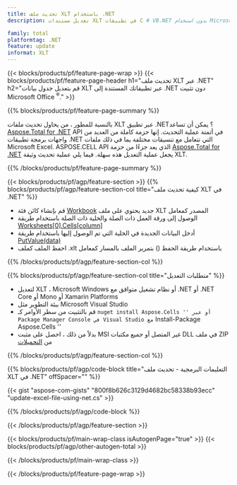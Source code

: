 ```yaml
---
title: تحديث ملف XLT باستخدام .NET
description: تعديل مستندات XLT في تطبيقات C # VB.NET بدون استخدام Microsoft Excel. 

family: total
platformtag: .NET
feature: update
informat: XLT
---
```

{{< blocks/products/pf/feature-page-wrap >}}
{{< blocks/products/pf/feature-page-header h1="تحديث ملف XLT عبر .NET" h2="قم بتعديل جدول بيانات XLT عبر تطبيقاتك المستندة إلى .NET دون تثبيت Microsoft Office <sup>&reg;</sup>." >}}

{{% blocks/products/pf/feature-page-summary %}}

بالنسبة للمطور ، من يحاول تحديث ملفات XLT عبر تطبيق .NET؟ يمكن أن تساعد [Aspose.Total for .NET](https://products.aspose.com/total/net/) API في أتمتة عملية التحديث. إنها حزمة كاملة من العديد من واجهات برمجة تطبيقات .NET التي تتعامل مع تنسيقات مختلفة بما في ذلك ملفات Microsoft Excel. ASPOSE.CELL API الذي يعد جزءًا من حزمة [Aspose.Total for .NET](https://products.aspose.com/total/net/) يجعل عملية التعديل هذه سهلة. فيما يلي عملية تحديث وثيقة XLT.

{{% /blocks/products/pf/feature-page-summary %}}

{{< blocks/products/pf/agp/feature-section >}}
{{% blocks/products/pf/agp/feature-section-col title="كيفية تحديث ملف XLT في .NET" %}}

- قم بإنشاء كائن فئة [Workbook](https://reference.aspose.com/cells/net/aspose.cells/workbook/) جديد يحتوي على ملف XLT المصدر كمعامل
- الوصول إلى ورقة العمل ذات الصلة والخلية ذات الصلة باستخدام طريقة [Worksheets[0].Cells[column]](https://reference.aspose.com/cells/net/aspose.cells/worksheet/cells/)
- أدخل البيانات الجديدة في الخلية التي تم الوصول إليها باستخدام طريقة [PutValue(data)](https://reference.aspose.com/cells/net/aspose.cells/cell/putvalue/)
- احفظ الملف كملف .xlt باستخدام طريقة الحفظ () بتمرير الملف بالمسار كمعامل

{{% /blocks/products/pf/agp/feature-section-col %}}

{{% blocks/products/pf/agp/feature-section-col title="متطلبات التعديل" %}}

- لتعديل XLT ، Microsoft Windows أو نظام تشغيل متوافق مع .NET أو .NET Core أو Mono أو Xamarin Platforms
- بيئة التطوير مثل Microsoft Visual Studio 
- قم بالتثبيت من سطر الأوامر كـ `` nuget install Aspose.Cells '' أو عبر Package Manager Console في Visual Studio مع `` Install-Package Aspose.Cells ''
- بدلاً من ذلك ، احصل على مثبت MSI غير المتصل أو جميع مكتبات DLL في ملف ZIP من [التحميلات](https://releases.aspose.com/cells/net)

{{% /blocks/products/pf/agp/feature-section-col %}}

{{% blocks/products/pf/agp/code-block title="التعليمات البرمجية - تحديث ملف XLT في .NET" offSpacer="" %}}

{{< gist "aspose-com-gists" "800f8b626c3129d4682bc58338b93ecc" "update-excel-file-using-net.cs" >}}

{{% /blocks/products/pf/agp/code-block %}}

{{< /blocks/products/pf/agp/feature-section >}}

{{< blocks/products/pf/main-wrap-class isAutogenPage="true" >}}
{{< blocks/products/pf/agp/other-autogen-total >}}

{{< /blocks/products/pf/main-wrap-class >}}

{{< /blocks/products/pf/feature-page-wrap >}}